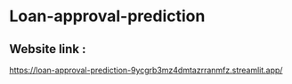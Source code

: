# Loan-approval-prediction

## Website link :
https://loan-approval-prediction-9ycgrb3mz4dmtazrranmfz.streamlit.app/
